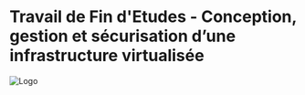 # Travail de Fin d'Etudes - Conception, gestion et sécurisation d’une infrastructure virtualisée
![Logo](https://upload.wikimedia.org/wikipedia/commons/thumb/2/24/Ansible_logo.svg/1200px-Ansible_logo.svg.png)
